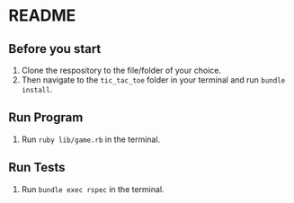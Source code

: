 # README

## Before you start

1) Clone the respository to the file/folder of your choice. 
2) Then navigate to the `tic_tac_toe` folder in your terminal and run `bundle install`. 

## Run Program

1) Run `ruby lib/game.rb` in the terminal.

## Run Tests

1) Run  `bundle exec rspec` in the terminal.
